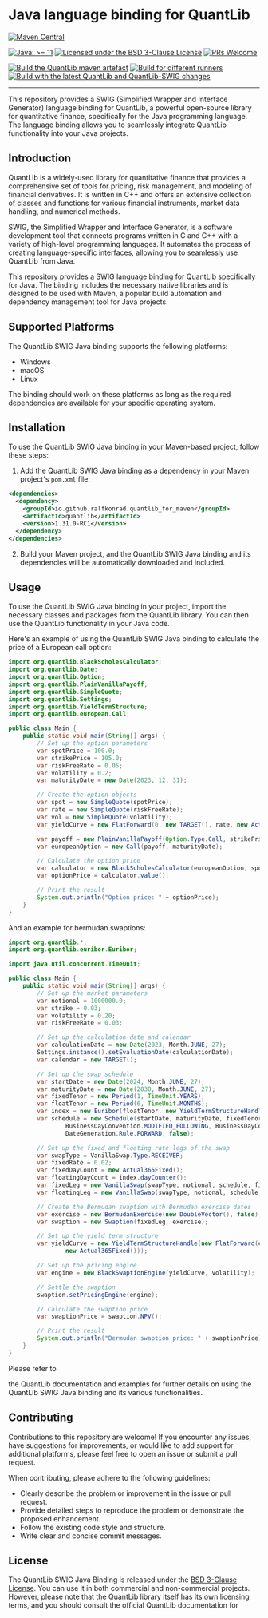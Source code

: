 # Java language binding for QuantLib

[![Maven Central](https://maven-badges.herokuapp.com/maven-central/io.github.ralfkonrad.quantlib_for_maven/quantlib/badge.svg)](https://maven-badges.herokuapp.com/maven-central/io.github.ralfkonrad.quantlib_for_maven/quantlib)

[![Java: &gt;= 11](https://oss.aoapps.com/ao-badges/java-11.svg)](https://docs.oracle.com/en/java/javase/11/)
[![Licensed under the BSD 3-Clause License](https://img.shields.io/badge/License-BSD--3--Clause-blue.svg)](https://github.com/ralfkonrad/quantlib_for_maven/blob/master/LICENSE)
[![PRs Welcome](https://img.shields.io/badge/PRs%20-welcome-brightgreen.svg)](https://github.com/ralfkonrad/quantlib_for_maven/blob/master/CONTRIBUTING.md)

[![Build the QuantLib maven artefact](https://github.com/ralfkonrad/quantlib_for_maven/actions/workflows/build_maven_artefact.yml/badge.svg?branch=master)](https://github.com/ralfkonrad/quantlib_for_maven/actions/workflows/build_maven_artefact.yml)
[![Build for different runners](https://github.com/ralfkonrad/quantlib_for_maven/actions/workflows/build_native_libraries.yml/badge.svg?branch=master)](https://github.com/ralfkonrad/quantlib_for_maven/actions/workflows/build_native_libraries.yml)
[![Build with the latest QuantLib and QuantLib-SWIG changes](https://github.com/ralfkonrad/quantlib_for_maven/actions/workflows/build_with_quantlib_latest.yml/badge.svg?branch=master)](https://github.com/ralfkonrad/quantlib_for_maven/actions/workflows/build_with_quantlib_latest.yml)

---

This repository provides a SWIG (Simplified Wrapper and Interface Generator) language binding for
QuantLib, a powerful open-source library for quantitative finance, specifically for the Java
programming language. The language binding allows you to seamlessly integrate QuantLib functionality
into your Java projects.

## Introduction

QuantLib is a widely-used library for quantitative finance that provides a comprehensive set of
tools for pricing, risk management, and modeling of financial derivatives. It is written in C++ and
offers an extensive collection of classes and functions for various financial instruments, market
data handling, and numerical methods.

SWIG, the Simplified Wrapper and Interface Generator, is a software development tool that connects
programs written in C and C++ with a variety of high-level programming languages. It automates the
process of creating language-specific interfaces, allowing you to seamlessly use QuantLib from Java.

This repository provides a SWIG language binding for QuantLib specifically for Java. The binding
includes the necessary native libraries and is designed to be used with Maven, a popular build
automation and dependency management tool for Java projects.

## Supported Platforms

The QuantLib SWIG Java binding supports the following platforms:

- Windows
- macOS
- Linux

The binding should work on these platforms as long as the required dependencies are available for
your specific operating system.

## Installation

To use the QuantLib SWIG Java binding in your Maven-based project, follow these steps:

1. Add the QuantLib SWIG Java binding as a dependency in your Maven project's `pom.xml` file:

```xml
<dependencies>
  <dependency>
    <groupId>io.github.ralfkonrad.quantlib_for_maven</groupId>
    <artifactId>quantlib</artifactId>
    <version>1.31.0-RC1</version>
  </dependency>
</dependencies>
```

2. Build your Maven project, and the QuantLib SWIG Java binding and its dependencies will be
   automatically downloaded and included.

## Usage

To use the QuantLib SWIG Java binding in your project, import the necessary classes and packages
from the QuantLib library. You can then use the QuantLib functionality in your Java code.

Here's an example of using the QuantLib SWIG Java binding to calculate the price of a European call
option:

```java
import org.quantlib.BlackScholesCalculator;
import org.quantlib.Date;
import org.quantlib.Option;
import org.quantlib.PlainVanillaPayoff;
import org.quantlib.SimpleQuote;
import org.quantlib.Settings;
import org.quantlib.YieldTermStructure;
import org.quantlib.european.Call;

public class Main {
    public static void main(String[] args) {
        // Set up the option parameters
        var spotPrice = 100.0;
        var strikePrice = 105.0;
        var riskFreeRate = 0.05;
        var volatility = 0.2;
        var maturityDate = new Date(2023, 12, 31);

        // Create the option objects
        var spot = new SimpleQuote(spotPrice);
        var rate = new SimpleQuote(riskFreeRate);
        var vol = new SimpleQuote(volatility);
        var yieldCurve = new FlatForward(0, new TARGET(), rate, new Actual365Fixed());

        var payoff = new PlainVanillaPayoff(Option.Type.Call, strikePrice);
        var europeanOption = new Call(payoff, maturityDate);

        // Calculate the option price
        var calculator = new BlackScholesCalculator(europeanOption, spot, yieldCurve, vol);
        var optionPrice = calculator.value();

        // Print the result
        System.out.println("Option price: " + optionPrice);
    }
}
```

And an example for bermudan swaptions:

```java
import org.quantlib.*;
import org.quantlib.euribor.Euribor;

import java.util.concurrent.TimeUnit;

public class Main {
    public static void main(String[] args) {
        // Set up the market parameters
        var notional = 1000000.0;
        var strike = 0.03;
        var volatility = 0.20;
        var riskFreeRate = 0.03;

        // Set up the calculation date and calendar
        var calculationDate = new Date(2023, Month.JUNE, 27);
        Settings.instance().setEvaluationDate(calculationDate);
        var calendar = new TARGET();

        // Set up the swap schedule
        var startDate = new Date(2024, Month.JUNE, 27);
        var maturityDate = new Date(2030, Month.JUNE, 27);
        var fixedTenor = new Period(1, TimeUnit.YEARS);
        var floatTenor = new Period(6, TimeUnit.MONTHS);
        var index = new Euribor(floatTenor, new YieldTermStructureHandle());
        var schedule = new Schedule(startDate, maturityDate, fixedTenor, calendar,
                BusinessDayConvention.MODIFIED_FOLLOWING, BusinessDayConvention.MODIFIED_FOLLOWING,
                DateGeneration.Rule.FORWARD, false);

        // Set up the fixed and floating rate legs of the swap
        var swapType = VanillaSwap.Type.RECEIVER;
        var fixedRate = 0.02;
        var fixedDayCount = new Actual365Fixed();
        var floatingDayCount = index.dayCounter();
        var fixedLeg = new VanillaSwap(swapType, notional, schedule, fixedRate, fixedDayCount);
        var floatingLeg = new VanillaSwap(swapType, notional, schedule, index, 0.0, floatingDayCount);

        // Create the Bermudan swaption with Bermudan exercise dates
        var exercise = new BermudanExercise(new DoubleVector(), false);
        var swaption = new Swaption(fixedLeg, exercise);

        // Set up the yield term structure
        var yieldCurve = new YieldTermStructureHandle(new FlatForward(calculationDate, riskFreeRate,
                new Actual365Fixed()));

        // Set up the pricing engine
        var engine = new BlackSwaptionEngine(yieldCurve, volatility);

        // Settle the swaption
        swaption.setPricingEngine(engine);

        // Calculate the swaption price
        var swaptionPrice = swaption.NPV();

        // Print the result
        System.out.println("Bermudan swaption price: " + swaptionPrice);
    }
}
```

Please refer to

the QuantLib documentation and examples for further details on using the QuantLib SWIG Java binding
and its various functionalities.

## Contributing

Contributions to this repository are welcome! If you encounter any issues, have suggestions for
improvements, or would like to add support for additional platforms, please feel free to open an
issue or submit a pull request.

When contributing, please adhere to the following guidelines:

- Clearly describe the problem or improvement in the issue or pull request.
- Provide detailed steps to reproduce the problem or demonstrate the proposed enhancement.
- Follow the existing code style and structure.
- Write clear and concise commit messages.

## License

The QuantLib SWIG Java Binding is released under the [BSD 3-Clause License](LICENSE). You can use it
in both commercial and non-commercial projects. However, please note that the QuantLib library
itself has its own licensing terms, and you should consult the official QuantLib documentation for
